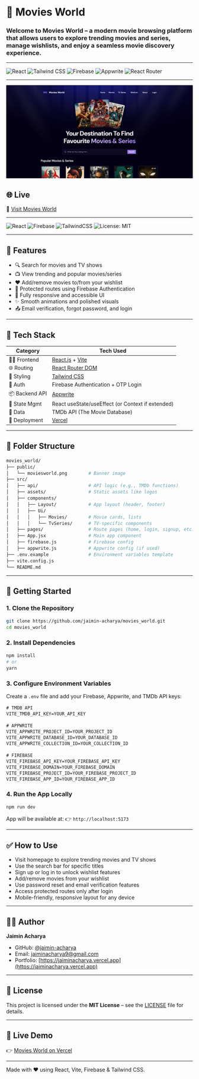 # 🎥 Movies World

### Welcome to **Movies World** – a modern movie browsing platform that allows users to explore trending movies and series, manage wishlists, and enjoy a seamless movie discovery experience.

---

![React](https://img.shields.io/badge/react-%2320232a.svg?style=for-the-badge&logo=react&logoColor=%2361DAFB)  ![Tailwind CSS](https://img.shields.io/badge/tailwindcss-%2338B2AC.svg?style=for-the-badge&logo=tailwind-css&logoColor=white)  ![Firebase](https://img.shields.io/badge/firebase-%23039BE5.svg?style=for-the-badge&logo=firebase&logoColor=white)  ![Appwrite](https://img.shields.io/badge/appwrite-%23F02E65.svg?style=for-the-badge&logo=appwrite&logoColor=white)  ![React Router](https://img.shields.io/badge/React_Router-%23CA4245.svg?style=for-the-badge&logo=react-router&logoColor=white)  


---

![Movies World Banner](./public/moviesworld.png)

## 🌐 Live

🔗 [Visit Movies World](https://infomoviesworld.vercel.app/)

---

![React](https://img.shields.io/badge/React-2025-blue)
![Firebase](https://img.shields.io/badge/Firebase-Auth-yellow)
![TailwindCSS](https://img.shields.io/badge/Tailwind-CSS-38BDF8)
![License: MIT](https://img.shields.io/badge/License-MIT-green)

---

## 🚀 Features

- 🔍 Search for movies and TV shows
- 📺 View trending and popular movies/series
- ❤️ Add/remove movies to/from your wishlist
- 🔐 Protected routes using Firebase Authentication
- 📱 Fully responsive and accessible UI
- ✨ Smooth animations and polished visuals
- 📤 Email verification, forgot password, and login

---

## 🧰 Tech Stack

| Category       | Tech Used                                                      |
| -------------- | -------------------------------------------------------------- |
| 🧑‍💻 Frontend    | [React.js](https://reactjs.org/) + [Vite](https://vitejs.dev/) |
| 🌐 Routing     | [React Router DOM](https://reactrouter.com/)                   |
| 🎨 Styling     | [Tailwind CSS](https://tailwindcss.com/)                       |
| 🔐 Auth        | Firebase Authentication + OTP Login                            |
| 📦 Backend API | [Appwrite](https://appwrite.io/)                               |
| 📁 State Mgmt  | React useState/useEffect (or Context if extended)              |
| 🍿 Data        | TMDb API (The Movie Database)                                  |
| 🚀 Deployment  | [Vercel](https://vercel.com/)                                  |

---

## 📁 Folder Structure

```bash
movies_world/
├── public/
│   └── moviesworld.png        # Banner image
├── src/
│   ├── api/                   # API logic (e.g., TMDb functions)
│   ├── assets/                # Static assets like logos
│   ├── components/
│   │   ├── Layout/            # App layout (header, footer)
│   │   ├── Ui/
│   │   │   ├── Movies/        # Movie cards, lists
│   │   │   └── TvSeries/      # TV-specific components
│   ├── pages/                 # Route pages (home, login, signup, etc.)
│   ├── App.jsx                # Main app component
│   ├── firebase.js            # Firebase config
│   ├── appwrite.js            # Appwrite config (if used)
├── .env.example               # Environment variables template
├── vite.config.js
└── README.md
```

---

## 🔧 Getting Started

### 1. Clone the Repository

```bash
git clone https://github.com/jaimin-acharya/movies_world.git
cd movies_world
```

### 2. Install Dependencies

```bash
npm install
# or
yarn
```

### 3. Configure Environment Variables

Create a `.env` file and add your Firebase, Appwrite, and TMDb API keys:

```env
# TMDB API
VITE_TMDB_API_KEY=YOUR_API_KEY

# APPWRITE
VITE_APPWRITE_PROJECT_ID=YOUR_PROJECT_ID
VITE_APPWRITE_DATABASE_ID=YOUR_DATABASE_ID
VITE_APPWRITE_COLLECTION_ID=YOUR_COLLECTION_ID

# FIREBASE
VITE_FIREBASE_API_KEY=YOUR_FIREBASE_API_KEY
VITE_FIREBASE_DOMAIN=YOUR_FIREBASE_DOMAIN
VITE_FIREBASE_PROJECT_ID=YOUR_FIREBASE_PROJECT_ID
VITE_FIREBASE_APP_ID=YOUR_FIREBASE_APP_ID
```

### 4. Run the App Locally

```bash
npm run dev
```

App will be available at:
👉 `http://localhost:5173`

---

## ✅ How to Use

- Visit homepage to explore trending movies and TV shows
- Use the search bar for specific titles
- Sign up or log in to unlock wishlist features
- Add/remove movies from your wishlist
- Use password reset and email verification features
- Access protected routes only after login
- Mobile-friendly, responsive layout for any device

---

## 👨‍💻 Author

**Jaimin Acharya**

- GitHub: [@jaimin-acharya](https://github.com/jaimin-acharya)
- Email: [jaiminacharya9@gmail.com](mailto:jaiminacharya9@gmail.com)
- Portfolio: [https://jaiminacharya.vercel.app](https://jaiminacharya.vercel.app)

---

## 📜 License

This project is licensed under the **MIT License** – see the [LICENSE](./LICENSE) file for details.

---

## 🔗 Live Demo

👉 [Movies World on Vercel](https://infomoviesworld.vercel.app/)

---

Made with ❤️ using React, Vite, Firebase & Tailwind CSS.
